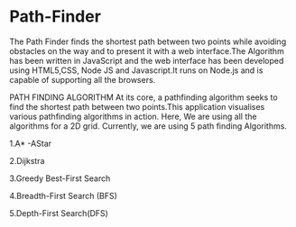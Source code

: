 # Path-Finder
The Path Finder finds the shortest path between two points while avoiding obstacles on the way and to present it with a web interface.The Algorithm has been written in JavaScript and the web interface has been developed using HTML5,CSS, Node JS and Javascript.It runs on Node.js and is capable of supporting all the browsers.

PATH FINDING ALGORITHM
At its core, a pathfinding algorithm seeks to find the shortest path between two points.This application visualises various pathfinding algorithms in action. Here, We are using all the algorithms for a 2D grid. Currently, we are using 5 path finding Algorithms.

1.A* -AStar

2.Dijkstra

3.Greedy Best-First Search

4.Breadth-First Search (BFS)

5.Depth-First Search(DFS)

